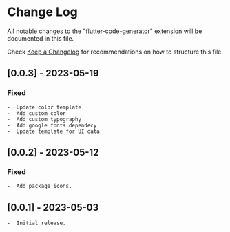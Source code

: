 # Change Log

All notable changes to the "flutter-code-generator" extension will be documented in this file.

Check [Keep a Changelog](http://keepachangelog.com/) for recommendations on how to structure this file.

## [0.0.3] - 2023-05-19

### Fixed

    -  Update color template
    -  Add custom color
    -  Add custom typography
    -  Add google fonts dependecy
    -  Update template for UI data

## [0.0.2] - 2023-05-12

### Fixed

    -  Add package icons.

## [0.0.1] - 2023-05-03

    -  Initial release.
